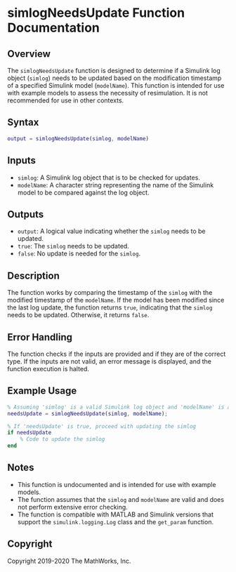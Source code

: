 # simlogNeedsUpdate Function Documentation

## Overview

The `simlogNeedsUpdate` function is designed to determine if a Simulink log object (`simlog`) needs to be updated based on the modification timestamp of a specified Simulink model (`modelName`). This function is intended for use with example models to assess the necessity of resimulation. It is not recommended for use in other contexts.

## Syntax

```matlab
output = simlogNeedsUpdate(simlog, modelName)
```

## Inputs

- `simlog`: A Simulink log object that is to be checked for updates.
- `modelName`: A character string representing the name of the Simulink model to be compared against the log object.

## Outputs

- `output`: A logical value indicating whether the `simlog` needs to be updated.
 - `true`: The `simlog` needs to be updated.
 - `false`: No update is needed for the `simlog`.

## Description

The function works by comparing the timestamp of the `simlog` with the modified timestamp of the `modelName`. If the model has been modified since the last log update, the function returns `true`, indicating that the `simlog` needs to be updated. Otherwise, it returns `false`.

## Error Handling

The function checks if the inputs are provided and if they are of the correct type. If the inputs are not valid, an error message is displayed, and the function execution is halted.

## Example Usage

```matlab
% Assuming 'simlog' is a valid Simulink log object and 'modelName' is a string
needsUpdate = simlogNeedsUpdate(simlog, modelName);

% If 'needsUpdate' is true, proceed with updating the simlog
if needsUpdate
    % Code to update the simlog
end
```

## Notes

- This function is undocumented and is intended for use with example models.
- The function assumes that the `simlog` and `modelName` are valid and does not perform extensive error checking.
- The function is compatible with MATLAB and Simulink versions that support the `simulink.logging.Log` class and the `get_param` function.

## Copyright

Copyright 2019-2020 The MathWorks, Inc.
